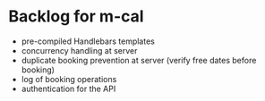 # Backlog for m-cal

 * pre-compiled Handlebars templates
 * concurrency handling at server
 * duplicate booking prevention at server (verify free dates before booking)
 * log of booking operations
 * authentication for the API
